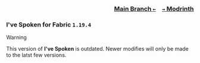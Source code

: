 ### <p align=right>[Main Branch `←`](https://github.com/KrLite/Ive-Spoken)&emsp;[`→` Modrinth](https://modrinth.com/mod/ive-spoken)</p>

### I've Spoken for Fabric `1.19.4`

> [!WARNING]
> This version of **I've Spoken** is outdated. Newer modifies will only be made to the latst few versions.

